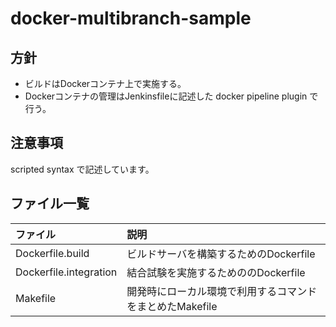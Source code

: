 # docker-multibranch-sample

## 方針
* ビルドはDockerコンテナ上で実施する。
* Dockerコンテナの管理はJenkinsfileに記述した docker pipeline plugin で行う。

## 注意事項
scripted syntax で記述しています。

## ファイル一覧

| ファイル              | 説明                                                   |  
|:----------------------|:-------------------------------------------------------|
| Dockerfile.build      |ビルドサーバを構築するためのDockerfile                  | 
| Dockerfile.integration|結合試験を実施するためののDockerfile                    | 
| Makefile              |開発時にローカル環境で利用するコマンドをまとめたMakefile| 
